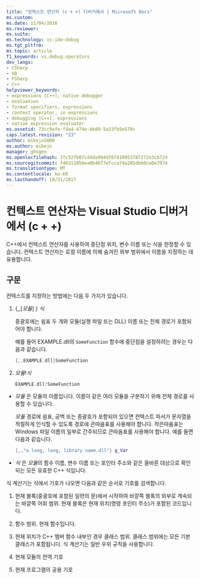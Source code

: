 ```yaml
---
title: "컨텍스트 연산자 (c + +) 디버거에서 | Microsoft Docs"
ms.custom: 
ms.date: 11/04/2016
ms.reviewer: 
ms.suite: 
ms.technology: vs-ide-debug
ms.tgt_pltfrm: 
ms.topic: article
f1_keywords: vs.debug.operators
dev_langs:
- CSharp
- VB
- FSharp
- C++
helpviewer_keywords:
- expressions [C++], native debugger
- evaluation
- format specifiers, expressions
- context operator, in expressions
- debugging [C++], expressions
- native expression evaluator
ms.assetid: 73cc9afe-f4a4-474e-bb89-5a33fb5e570c
caps.latest.revision: "23"
author: mikejo5000
ms.author: mikejo
manager: ghogen
ms.openlocfilehash: 1fc52fb07cd4da994df07410953787272e3cb724
ms.sourcegitcommit: f40311056ea0b4677efcca74a285dbb0ce0e7974
ms.translationtype: MT
ms.contentlocale: ko-KR
ms.lasthandoff: 10/31/2017
---
```

# <a name="context-operator-in-the-visual-studio-debugger-c"></a>컨텍스트 연산자는 Visual Studio 디버거에서 (c + +)
C++에서 컨텍스트 연산자를 사용하여 중단점 위치, 변수 이름 또는 식을 한정할 수 있습니다. 컨텍스트 연산자는 로컬 이름에 의해 숨겨진 외부 범위에서 이름을 지정하는 데 유용합니다.  
  
##  <a name="BKMK_Using_context_operators_to_specify_a_symbol"></a> 구문  
 컨텍스트를 지정하는 방법에는 다음 두 가지가 있습니다.  
  
1.  {,,[*모듈*] } *식*  
  
     중괄호에는 쉼표 두 개와 모듈(실행 파일 또는 DLL) 이름 또는 전체 경로가 포함되어야 합니다.  
  
     예를 들어 EXAMPLE.dll의 `SomeFunction` 함수에 중단점을 설정하려는 경우는 다음과 같습니다.  
  
    ```C++  
    {,,EXAMPLE.dll}SomeFunction  
    ```  
  
2.  *모듈*!*식*  
  
    ```C++  
    EXAMPLE.dll!SomeFunction  
    ```  
  
-   *모듈* 은 모듈의 이름입니다. 이름이 같은 여러 모듈을 구분하기 위해 전체 경로를 사용할 수 있습니다.  
  
     *모듈* 경로에 쉼표, 공백 또는 중괄호가 포함되어 있으면 컨텍스트 파서가 문자열을 적절하게 인식할 수 있도록 경로에 큰따옴표를 사용해야 합니다. 작은따옴표는 Windows 파일 이름의 일부로 간주되므로 큰따옴표를 사용해야 합니다. 예를 들면 다음과 같습니다.  
  
    ```C++  
    {,,"a long, long, library name.dll"} g_Var  
    ```  
  
-   *식* 은 *모듈*의 함수 이름, 변수 이름 또는 포인터 주소와 같은 올바른 대상으로 확인되는 모든 유효한 C++ 식입니다.  
  
 식 계산기는 식에서 기호가 나오면 다음과 같은 순서로 기호를 검색합니다.  
  
1.  현재 블록(중괄호에 포함된 일련의 문)에서 시작하여 바깥쪽 블록의 외부로 계속되는 바깥쪽 어휘 범위. 현재 블록은 현재 위치(명령 포인터 주소)가 포함된 코드입니다.  
  
2.  함수 범위. 현재 함수입니다.  
  
3.  현재 위치가 C++ 멤버 함수 내부인 경우 클래스 범위. 클래스 범위에는 모든 기본 클래스가 포함됩니다. 식 계산기는 일반 우위 규칙을 사용합니다.  
  
4.  현재 모듈의 전역 기호  
  
5.  현재 프로그램의 공용 기호